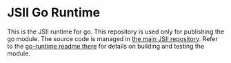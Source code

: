 # JSII Go Runtime

This is the JSII runtime for go. This repository is used only for publishing the go module. The source code is managed in [the main JSII repository](https://github.com/aws/jsii). Refer to the [go-runtime readme there](https://github.com/aws/jsii/blob/main/packages/%40jsii/go-runtime/README.md) for details on building and testing the module.
